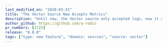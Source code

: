```yaml
---
last_modified_on: "2020-03-31"
title: "The Vector Source Now Accepts Metrics"
description: "Until now, the Vector source only accepted logs, now it accepts metrics as well"
author_github: https://github.com/a-rodin
pr_numbers: [1725]
release: "0.8.0"
tags: ["type: new feature", "domain: sources", "source: vector"]
---
```

